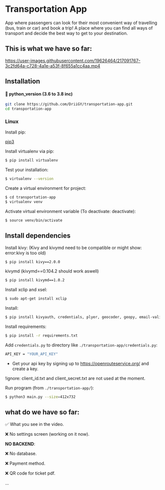 # Transportation App
App where passengers can look for their most convenient way of travelling (bus, train or car) and book a trip!
A place where you can find all ways of transport and decide the best way to get to your destination.

## This is what we have so far:
https://user-images.githubusercontent.com/19626464/217091767-3c2fd64a-c728-4a1e-a53f-8f655a1cc4aa.mp4

## Installation
#### 🐍 python_version (3.6 to 3.8 inc)
```bash
git clone https://github.com/DriiGY/transportation-app.git
cd transportation-app
```

### Linux
Install pip:

[pip3](https://www.educative.io/answers/installing-pip3-in-ubuntu)

Install virtualenv via pip: 
```bash
$ pip install virtualenv
```
Test your installation:
```bash
$ virtualenv --version
```
Create a virtual environment for project:
```bash
$ cd transportation-app
$ virtualenv venv
```
Activate virtual environment variable (To deactivate: deactivate):
```bash
$ source venv/bin/activate
```

## Install dependencies
Install kivy: (Kivy and kivymd need to be compatible or might show: error:kivy is too old)
```bash
$ pip install kivy==2.0.0
```
kivymd (kivymd==0.104.2 should work aswell)
```bash
$ pip install kivymd==1.0.2 
```
Install xclip and xsel:
```bash
$ sudo apt-get install xclip
```
Install:
```bash
$ pip install kivyauth, credentials, plyer, geocoder, geopy, email-validator  
```
Install requirements:
```bash
$ pip install -r requirements.txt
```
Add `credentials.py` to directory like `./transportation-app/credentials.py`:
```bash
API_KEY = "YOUR_API_KEY"
```
- Get your api key by signing up to https://openrouteservice.org/ and create a key.


!ignore: client_id.txt and client_secret.txt are not used at the moment.

Run program (from `./transportation-app/`):
```bash
$ python3 main.py --size=412x732
```

## what do we have so far:

 ✅ What you see in the video.
 
 ❌ No settings screen (working on it now).
 
 
 **NO BACKEND**:
 
 ❌ No database.
 
 ❌ Payment method.
 
 ❌ QR code for ticket pdf.
 
 ...
